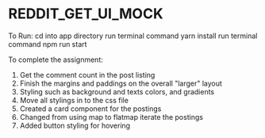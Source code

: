 # REDDIT_GET_UI_MOCK

To Run:
cd into app directory
run terminal command yarn install
run terminal command npm run start


To complete the assignment:
1. Get the comment count in the post listing
2. Finish the margins and paddings on the overall "larger" layout
3. Styling such as background and texts colors, and gradients
4. Move all stylings in to the css file 
5. Created a card component for the postings
6. Changed from using map to flatmap iterate the postings
7. Added button styling for hovering 